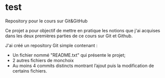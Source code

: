 # test
Repository pour le cours sur Git&GitHub

Ce projet a pour objectif de mettre en pratique les notions que j'ai acquises dans les deux premières parties de ce cours sur Git et Github.

J'ai créé un repository Git simple contenant :
- Un fichier nommé "README.txt" qui présente le projet;
- 2 autres fichiers de monchoix 
- Au moins 4 commits distincts montrant l’ajout puis la modification de certains fichiers.
